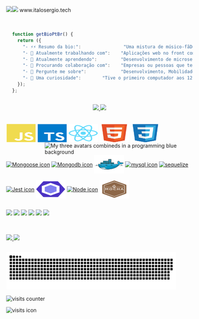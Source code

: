 <img align="left" height="150em" src="https://user-images.githubusercontent.com/87591265/172029932-67a144d4-48b4-4103-864f-6dc5ca1ee2ec.png"/>

<img src="https://readme-typing-svg.herokuapp.com?size=27&duration=3000&width=610&height=80&lines=Olá!+Sou+o+Ítalo!;Desenvolvedor+Full+Stack+haha!;Bem+vinda(o)+ao+meu+Github!;Fica+à+vontade!!;">
www.italosergio.tech
<br><br><br>

```javaScript
function getBioPtBr() {
  return ({
    "- ⚡⚡ Resumo da bio:":                "Uma mistura de músico-fãDeComidas-gamer-amanteDaNatureza-programador",
    "- 🔭 Atualmente trabalhando com":    "Aplicações web no front com Javascript e React e back com TypeScript e Node.Js",
    "- 🌱 Atualmente aprendendo":         "Desenvolvimento de microservicos API Rest em python",
    "- 👯 Procurando colaboração com":    "Empresas ou pessoas que tenham projetos e ideias inovadoras pra contruir com tecnologia",
    "- 💬 Pergunte me sobre":             "Desenvolvimento, Mobilidade Urbana, Astronomia, Cultura Nômade, Cultura Brasileira, Viajens",
    "- 👀 Uma curiosidade": 		  "Tive o primeiro computador aos 12, monitor tubão, 552MB de memoria, e o primeiro jogo foi metal slug",
  });
};
```
  ##

<div align="center">
  <a href="https://github.com/italosergio">
  <img height="170em" src="https://github-readme-stats.vercel.app/api?username=italosergio&show_icons=true&theme=github_dark&include_all_commits=true&count_private=true"/>
  <img height="170em" src="https://github-readme-stats.vercel.app/api/top-langs/?username=italosergio&layout=compact&langs_count=7&theme=github_dark"/>
</div>

<div style="display: inline_block"><br>

<div style="display: inline_block"><br>
  <a href="https://www.javascript.com/"><img align="center" alt="Js icon" height="50" width="80" src="https://raw.githubusercontent.com/devicons/devicon/master/icons/javascript/javascript-plain.svg"></a>
  <a href="https://www.typescriptlang.org//"><img align="center" alt="Ts icon" height="50" width="80" src="https://raw.githubusercontent.com/devicons/devicon/master/icons/typescript/typescript-plain.svg"></a>
  <a href="https://pt-br.reactjs.org/"><img align="center" alt="React icon" height="50" width="80" src="https://raw.githubusercontent.com/devicons/devicon/master/icons/react/react-original.svg"></a>
  <a href="https://www.w3schools.com/html"><img align="center" alt="HTML icon" height="50" width="80" src="https://raw.githubusercontent.com/devicons/devicon/master/icons/html5/html5-original.svg"></a>
  <a href="https://www.w3schools.com/html"><img align="center" alt="CSS icon" height="50" width="80" src="https://raw.githubusercontent.com/devicons/devicon/master/icons/css3/css3-original.svg"></a>
  <img align="right" width="400" alt="My three avatars combineds in a programming blue background" src="https://user-images.githubusercontent.com/87591265/172029753-614f0d2b-0fe3-4fec-9c2f-e75df35450bc.png">
</div>

<div style="display: inline_block"><br>
  <a href="https://mongoosejs.com"><img align="center" alt="Mongoose icon" height="100em" width="80" src="https://cdn2.hubspot.net/hubfs/4008838/mogoose-logo.png"></a>
  <a href="https://www.mongodb.com"><img align="center" alt="Mongodb icon" height="50" width="80" src="https://cdn.jsdelivr.net/gh/devicons/devicon/icons/mongodb/mongodb-original.svg"></a>
  <a href="https://docs.docker.com"><img align="center" alt="Docker icon" height="50" width="80" src="https://raw.githubusercontent.com/devicons/devicon/master/icons/docker/docker-original.svg"></a>
  <a href="https://dev.mysql.com/doc/"><img align="center" alt="mysql icon" height="50" width="80" src="https://cdn.jsdelivr.net/gh/devicons/devicon/icons/mysql/mysql-original.svg"></a>
  <a href="https://sequelize.org"><img align="center" alt="sequelize" height="50" width="80" src="https://cdn.jsdelivr.net/gh/devicons/devicon/icons/sequelize/sequelize-original.svg" /></a>
</div>
	
<div style="display: inline_block"><br>
  	<a href="https://jestjs.io"><img align="center" alt="Jest icon" height="50" width="80" src="https://www.vectorlogo.zone/logos/jestjsio/jestjsio-icon.svg"></a>
  	<a href="https://eslint.org"><img align="center" alt="eslint" height="50" width="80" src="https://raw.githubusercontent.com/devicons/devicon/master/icons/eslint/eslint-original.svg"></a>
	<a href="https://nodejs.org"><img align="center" alt="Node icon" height="50" width="80" src="https://cdn.jsdelivr.net/gh/devicons/devicon/icons/nodejs/nodejs-original.svg"></a>
  	<a href="https://mochajs.org"><img align="center" height="50" width="80" alt="Mocha icon" src="https://github.com/IvanRafael-Dev/MeuPrimeiroRepositorio/blob/master/Images/mocha.svg"></a>
  	
</div>

  ##
  
<div> 

  <a href="https://www.linkedin.com/in/italosergio/" target="_blank"><img src="https://img.shields.io/badge/-LinkedIn-%230077B5?style=for-the-badge&logo=linkedin&logoColor=white" target="_blank"></a> 
  <a href="https://instagram.com/italosergio" target="_blank"><img src="https://img.shields.io/badge/-Instagram-%23FF081A?style=for-the-badge&logo=instagram&logoColor=white" target="_blank"></a>
  <a target="_blank" href="https://wa.me/5588994693031?text=Olá!%20Encontrei%20seu%20GitHub.%20Podemos%20conversar%20por%20aqui?">
    <img src="https://img.shields.io/badge/WhatsApp-4BB749?style=for-the-badge&logo=whatsapp&logoColor=white" /></a>
  <a href="https://join.slack.com/t/slack-nla3884/shared_invite/zt-1cqmkluue-cNVJJ61JR6nfTBku~8suwQ" target="_blank"><img src="https://img.shields.io/badge/Slack-4A154B?style=for-the-badge&logo=slack&logoColor=white" target="_blank"></a>
  <a href="https://discord.gg/NMhESXQx" target="_blank"><img src="https://img.shields.io/badge/Discord-%230020B5?style=for-the-badge&logo=discord&logoColor=white" target="_blank"></a> 
  <a href = "mailto:italo@linuxmail.org"><img src="https://img.shields.io/badge/-Email-002050?style=for-the-badge&logo=Minutemailer&logoColor=white" target="_blank"></a>

  <br />
  <br />
  
  <a target="_blank" href="https://drive.google.com/file/d/1zhGrd5nkzlL2J3xfDkaz5yhjErL2cp1c/view?usp=sharing">
    <img src="https://img.shields.io/badge/CV-PTBR-2D3748?style=for-the-badge&logo=readthedocs&logoColor=white" />
  </a>
  <a target="_blank" href="https://drive.google.com/file/d/1KWxUM8xT27jmEN8O5rybxbwbBdFDVgNR/view?usp=sharing">
    <img src="https://img.shields.io/badge/CV-EN-2D3748?style=for-the-badge&logo=readthedocs&logoColor=white" />
  </a>
  
##

<img height="100em" src="https://github.com/italosergio/italosergio/blob/output/github-contribution-grid-snake.svg"></img>

<p align="left"><img height="47em" alt="visits counter" src="https://img.shields.io/badge/-visits-%2346FF00?style=for-the-badge&color=black"></a></p>
<p align="left"><img height="20em" alt="visits icon"src="https://profile-counter.glitch.me/{italosergio}/count.svg" alt="italosergio Visitor's Count"/></p>

